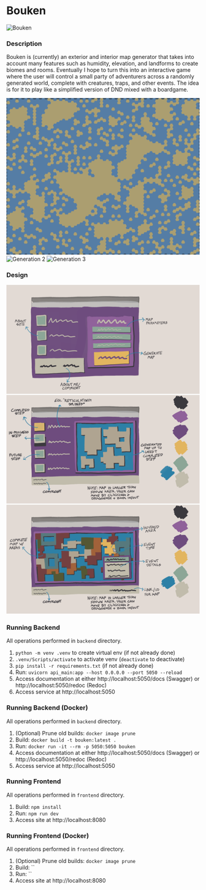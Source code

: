 # Bouken

![Bouken](https://github.com/galenscovell/bouken/blob/master/bouken.png)

### Description

Bouken is (currently) an exterior and interior map generator that takes into account many features such as humidity, elevation, and landforms to create biomes and rooms. Eventually I hope to turn this into an interactive game where the user will control a small party of adventurers across a randomly generated world, complete with creatures, traps, and other events. The idea is for it to play like a simplified version of DND mixed with a boardgame.

![Generation 1](https://github.com/galenscovell/bouken/blob/master/generation-1.gif)
![Generation 2](https://github.com/galenscovell/bouken/blob/master/generation-2.gif)
![Generation 3](https://github.com/galenscovell/bouken/blob/master/generation-3.gif)

### Design

![MVP Start](https://github.com/galenscovell/bouken/blob/master/design/MVP_1_main.png)
![MVP Generating](https://github.com/galenscovell/bouken/blob/master/design/MVP_2_generating.png)
![MVP Generated](https://github.com/galenscovell/bouken/blob/master/design/MVP_3_generated.png)

### Running Backend

All operations performed in `backend` directory.
1. `python -m venv .venv` to create virtual env (if not already done)
2. `.venv/Scripts/activate` to activate venv (`deactivate` to deactivate)
3. `pip install -r requirements.txt` (if not already done)
4. Run: `uvicorn api_main:app --host 0.0.0.0 --port 5050 --reload`
5. Access documentation at either http://localhost:5050/docs (Swagger) or http://localhost:5050/redoc (Redoc)
6. Access service at http://localhost:5050

### Running Backend (Docker)

All operations performed in `backend` directory.
1. (Optional) Prune old builds: `docker image prune`
2. Build: `docker build -t bouken:latest .`
3. Run: `docker run -it --rm -p 5050:5050 bouken`
4. Access documentation at either http://localhost:5050/docs (Swagger) or http://localhost:5050/redoc (Redoc)
5. Access service at http://localhost:5050

### Running Frontend

All operations performed in `frontend` directory.
1. Build: `npm install`
2. Run: `npm run dev`
3. Access site at http://localhost:8080

### Running Frontend (Docker)

All operations performed in `frontend` directory.
1. (Optional) Prune old builds: `docker image prune`
2. Build: ``
3. Run: ``
4. Access site at http://localhost:8080